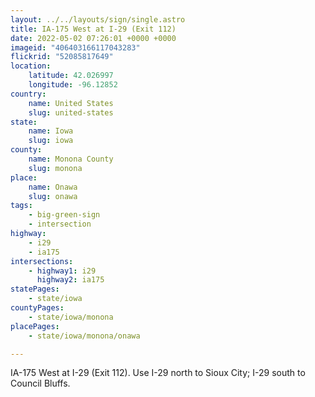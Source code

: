 ```yaml
---
layout: ../../layouts/sign/single.astro
title: IA-175 West at I-29 (Exit 112)
date: 2022-05-02 07:26:01 +0000 +0000
imageid: "406403166117043283"
flickrid: "52085817649"
location:
    latitude: 42.026997
    longitude: -96.12852
country:
    name: United States
    slug: united-states
state:
    name: Iowa
    slug: iowa
county:
    name: Monona County
    slug: monona
place:
    name: Onawa
    slug: onawa
tags:
    - big-green-sign
    - intersection
highway:
    - i29
    - ia175
intersections:
    - highway1: i29
      highway2: ia175
statePages:
    - state/iowa
countyPages:
    - state/iowa/monona
placePages:
    - state/iowa/monona/onawa

---
```

IA-175 West at I-29 (Exit 112).  Use I-29 north to Sioux City; I-29 south to Council Bluffs.